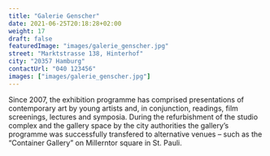 ```yaml
---
title: "Galerie Genscher"
date: 2021-06-25T20:18:28+02:00
weight: 17
draft: false
featuredImage: "images/galerie_genscher.jpg"
street: "Marktstrasse 138, Hinterhof"
city: "20357 Hamburg"
contactUrl: "040 123456"
images: ["images/galerie_genscher.jpg"]
---
```


Since 2007, the exhibition programme has comprised presentations of
contemporary art by young artists and, in conjunction, readings, film
screenings, lectures and symposia. During the refurbishment of the
studio complex and the gallery space by the city authorities the gallery’s
programme was successfully transfered to alternative venues – such as
the “Container Gallery” on Millerntor square in St. Pauli. 
